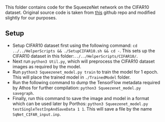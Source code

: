 This folder contains code for the SqueezeNet network on the CIFAR10 dataset. Original source code is taken from [this](https://github.com/kaizouman/tensorsandbox/tree/master/cifar10/models/squeeze) github repo and modified slightly for our purposes.

## Setup
- Setup CIFAR10 dataset first using the following command: `cd ../../HelperScripts && ./SetupCIFAR10.sh && cd -`. This sets up the CIFAR10 dataset in this folder:`../../HelperScripts/CIFAR10/`.
- Next run `python3 Util.py`, which will preprocess the CIFAR10 dataset images as required by the model.
- Run `python3 Squeezenet_model.py train` to train the model for 1 epoch. This will place the trained model in `./TrainedModel` folder.
- Run the following command to dump the TensorFlow metadata required by Athos for further compilation: `python3 Squeezenet_model.py savegraph`.
- Finally, run this command to save the image and model in a format which can be used later by Porthos: `python3 Squeezenet_model.py testSingleTestInpAndSaveData 1 1`. This will save a file by the name `SqNet_CIFAR_input.inp`.
